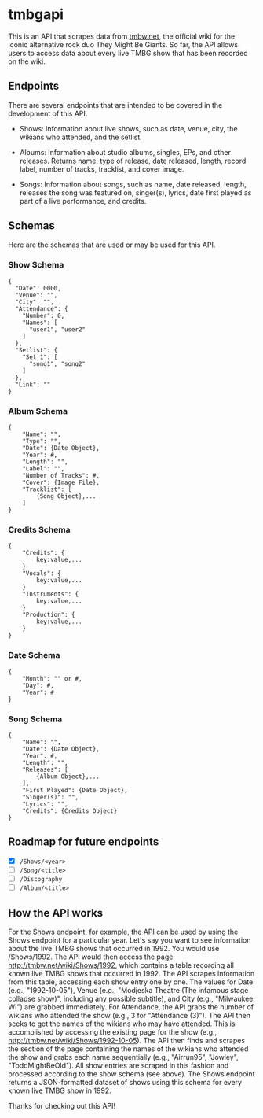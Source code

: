 # tmbgapi
This is an API that scrapes data from [tmbw.net](http://tmbw.net/wiki/Main_Page), the official wiki for the iconic alternative rock duo They Might Be Giants. So far, the API allows users to access data about every live TMBG show that has been recorded on the wiki.

## Endpoints
There are several endpoints that are intended to be covered in the development of this API.

- Shows: Information about live shows, such as date, venue, city, the wikians who attended, and the setlist.

- Albums: Information about studio albums, singles, EPs, and other releases. Returns name, type of release, date released, length, record label, number of tracks, tracklist, and cover image.

- Songs: Information about songs, such as name, date released, length, releases the song was featured on, singer(s), lyrics, date first played as part of a live performance, and credits.

## Schemas
Here are the schemas that are used or may be used for this API.

### Show Schema

```
{
  "Date": 0000,
  "Venue": "", 
  "City": "",
  "Attendance": {
    "Number": 0,
    "Names": [
      "user1", "user2"
    ]
  },
  "Setlist": {
    "Set 1": [
      "song1", "song2"
    ]
  },
  "Link": ""
}
```

### Album Schema

```
{
	"Name": "",
	"Type": "",
	"Date": {Date Object},
	"Year": #,
	"Length": "",
	"Label": "",
	"Number of Tracks": #,
	"Cover": {Image File},
	"Tracklist": [
		{Song Object},...
	]
}
```

### Credits Schema

```
{
	"Credits": {
		key:value,...
	}
	"Vocals": {
		key:value,...
	}
	"Instruments": {
		key:value,...
	}
	"Production": {
		key:value,...
	}
}
```

### Date Schema

```
{
	"Month": "" or #,
	"Day": #,
	"Year": #
}
```

### Song Schema

```
{
	"Name": "",
	"Date": {Date Object},
	"Year": #,
	"Length": "",
	"Releases": [
		{Album Object},...
	],
	"First Played": {Date Object},
	"Singer(s)": "",
	"Lyrics": "",
	"Credits": {Credits Object}
}
```

## Roadmap for future endpoints

- [X] `/Shows/<year>`
- [ ] `/Song/<title>`
- [ ] `/Discography`
- [ ] `/Album/<title>`

## How the API works
For the Shows endpoint, for example, the API can be used by using the Shows endpoint for a particular year. Let's say you want to see information about the live TMBG shows that occurred in 1992. You would use /Shows/1992. The API would then access the page http://tmbw.net/wiki/Shows/1992, which contains a table recording all known live TMBG shows that occurred in 1992. The API scrapes information from this table, accessing each show entry one by one. The values for Date (e.g., "1992-10-05"), Venue (e.g., "Modjeska Theatre (The infamous stage collapse show)", including any possible subtitle), and City (e.g., "Milwaukee, WI") are grabbed immediately. For Attendance, the API grabs the number of wikians who attended the show (e.g., 3 for "Attendance (3)"). The API then seeks to get the names of the wikians who may have attended. This is accomplished by accessing the existing page for the show (e.g., http://tmbw.net/wiki/Shows/1992-10-05). The API then finds and scrapes the section of the page containing the names of the wikians who attended the show and grabs each name sequentially (e.g., "Airrun95", "Jowley", "ToddMightBeOld"). All show entries are scraped in this fashion and processed according to the show schema (see above). The Shows endpoint returns a JSON-formatted dataset of shows using this schema for every known live TMBG show in 1992.

Thanks for checking out this API!
